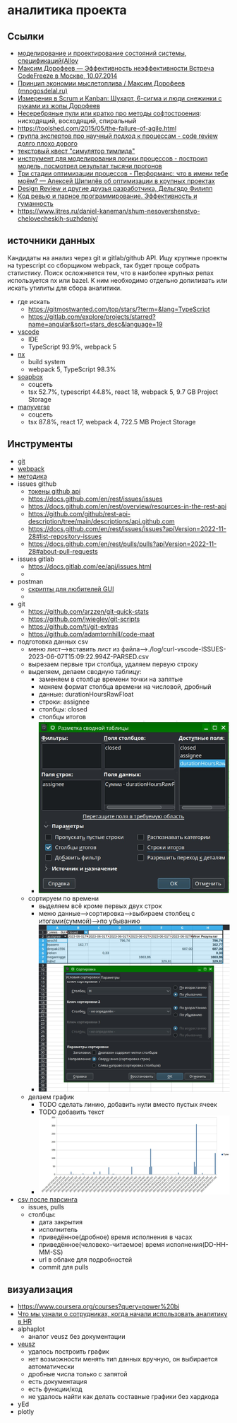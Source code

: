 # аналитика проекта

## Ссылки

 * [моделирование и проектирование состояний системы, спецификаций(Alloy](https://habr.com/ru/company/yandex/blog/457810/)
 * [Максим Дорофеев — Эффективность неэффективности Встреча CodeFreeze в Москве, 10.07.2014](https://youtu.be/XDF02KmgJFE?list=PLm6zCN_KJCrX81iojL2lE2gHSbwnQE-QI&t=1560)
 * [Принцип экономии мыслетоплива / Максим Дорофеев (mnogosdelal.ru)](https://www.youtube.com/watch?v=fWR5SFhBUWc)
 * [Измерения в Scrum и Kanban: Шухарт, 6-сигма и люди снежинки с руками из жопы Дорофеев ](https://www.youtube.com/watch?v=VPDJXngp2bM)
 * [Несеребряные пули или кратко про методы софтостроения](https://habr.com/ru/post/546908/): нисходящий, восходящий, спиральный
 * https://toolshed.com/2015/05/the-failure-of-agile.html
 * [группа экспертов про научный подход к процессам - code review долго плохо дорого](https://www.youtube.com/watch?v=IDj3x__YZgE&list=PLFtS8Ah0wZvWS37oveJ0-D5K6V7GWUpqY&index=13)
 * [текстовый квест "симулятор тимлида"](https://habr.com/ru/companies/wrike/articles/679146/)
 * [инструмент для моделирования логики процессов - построил модель, посмотрел результат тысячи прогонов](https://cloud.anylogic.com/models)
 * [Три стадии оптимизации процессов - Перформанс: что в имени тебе моём? — Алексей Шипилёв об оптимизации в крупных проектах](https://habr.com/ru/companies/jugru/articles/338732/)
 * [Design Review и другие друзья разработчика, Дельгядо Филипп](https://www.youtube.com/watch?v=4Y0XJXRZv6k)
 * [Код ревью и парное программирование. Эффективность и гуманность ](https://music.yandex.com/album/13732143/track/112642653?dir=desc&activeTab=track-list)
 * https://www.litres.ru/daniel-kaneman/shum-nesovershenstvo-chelovecheskih-suzhdeniy/

## источники данных

Кандидаты на анализ через git и gitlab/github API. Ищу крупные проекты на typescript со сборщиком webpack, так будет проще собрать статистику.
Поиск осложняется тем, что в наиболее крупных репах используется nx или bazel. К ним необходимо отдельно допиливать или искать утилиты для сбора аналитики.

 * где искать
     * https://gitmostwanted.com/top/stars/?term=&lang=TypeScript
     * https://gitlab.com/explore/projects/starred?name=angular&sort=stars_desc&language=19
 * [vscode](https://github.com/microsoft/vscode/blob/main/package.json)
    * IDE
    * TypeScript 93.9%, webpack 5
 * [nx](https://github.com/nrwl/nx)
    * build system
    * webpack 5, TypeScript 98.3%
 * [soapbox](https://gitlab.com/soapbox-pub/soapbox)
    * соцсеть
    * tsx 52.7%, typescript 44.8%, react 18, webpack 5, 9.7 GB Project Storage
 * [manyverse](https://gitlab.com/staltz/manyverse/-/tree/master)
    * соцсеть
    * tsx 87.8%, react 17, webpack 4, 722.5 MB Project Storage

## Инструменты

 * [git](https://stepanovv.ru/kbo/#/kb/frontend/git?id=%d0%b8%d0%bd%d1%81%d1%82%d1%80%d1%83%d0%bc%d0%b5%d0%bd%d1%82%d1%8b)
 * [webpack](https://github.com/bskydive/webpack-dep-graph)
 * [методика](https://github.com/bskydive/code_quality_js)
 * issues github
    * [токены github api](https://github.com/settings/tokens?type=beta)
    * https://docs.github.com/en/rest/issues/issues
    * https://docs.github.com/en/rest/overview/resources-in-the-rest-api
    * https://github.com/github/rest-api-description/tree/main/descriptions/api.github.com
    * https://docs.github.com/en/rest/issues/issues?apiVersion=2022-11-28#list-repository-issues
    * https://docs.github.com/en/rest/pulls/pulls?apiVersion=2022-11-28#about-pull-requests
 * issues gitlab
    * https://docs.gitlab.com/ee/api/issues.html
    * 
 * postman
    * [скрипты для любителей GUI](https://learning.postman.com/docs/writing-scripts/intro-to-scripts/)
    * 
 * git
	* https://github.com/arzzen/git-quick-stats
	* https://github.com/jwiegley/git-scripts
	* https://github.com/tj/git-extras
	* https://github.com/adamtornhill/code-maat
 * подготовка данных csv
	* меню лист-->вставить лист из файла-->./log/curl-vscode-ISSUES-2023-06-07T15:09:22.994Z-PARSED.csv
	* вырезаем первые три столбца, удаляем первую строку
	* выделяем, делаем сводную таблицу: 
		* заменяем в столбце времени точки на запятые
		* меняем формат столбца времени на числовой, дробный
		* данные: durationHoursRawFloat
		* строки: assignee
		* столбцы: closed
		* столбцы итогов
		* ![](./сводная_таблица.jpg)
	* сортируем по времени
		* выделяем всё кроме первых двух строк
		* меню данные-->сортировка-->выбираем столбец с итогами(суммой)-->по убыванию
		* ![](./сортировка_выделение.jpg)
	* делаем график
		* TODO сделать линию, добавить нули вместо пустых ячеек
		* TODO добавить текст
		* ![](./диаграмма1.jpg)
 * [csv после парсинга](../assets/vscode.github/log.tar.gz)
	* issues, pulls
	* столбцы: 
		* дата закрытия
		* исполнитель
		* приведённое(дробное) время исполнения в часах
		* приведённое(человеко-читаемое) время исполнения(DD-HH-MM-SS)
		* url в облаке для подробностей
		* commit для pulls


## визуализация

 * https://www.coursera.org/courses?query=power%20bi
 * [Что мы узнали о сотрудниках, когда начали использовать аналитику в HR](https://habr.com/ru/companies/redmadrobot/articles/485864/)
 * alphaplot
    * аналог veusz без документации
 * [veusz]()
    * удалось построить график
    * нет возможности менять тип данных вручную, он выбирается автоматически
    * дробные числа только с запятой
    * есть документация
    * есть функции/код
    * не удалось найти как делать составные графики без хардкода
 * yEd
 * plotly